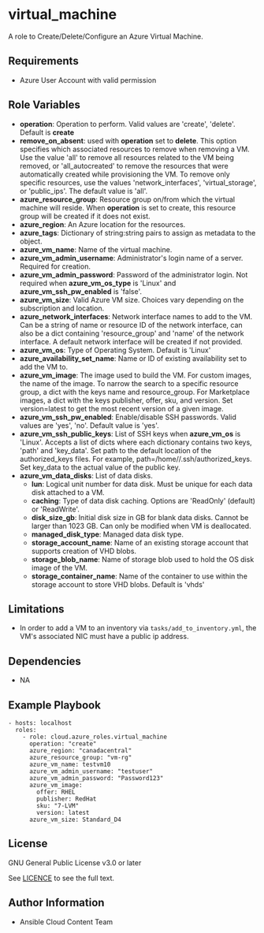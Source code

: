 virtual_machine
==================

A role to Create/Delete/Configure an Azure Virtual Machine.

Requirements
------------

* Azure User Account with valid permission

Role Variables
--------------

* **operation**: Operation to perform. Valid values are 'create', 'delete'. Default is **create**
* **remove_on_absent**: used with **operation** set to **delete**. This option specifies which associated resources to remove when removing a VM. Use the value 'all' to remove all resources related to the VM being removed, or 'all_autocreated' to remove the resources that were automatically created while provisioning the VM. To remove only specific resources, use the values 'network_interfaces', 'virtual_storage', or 'public_ips'. The default value is 'all'.
* **azure_resource_group**: Resource group on/from which the virtual machine will reside. When **operation** is set to create, this resource group will be created if it does not exist.
* **azure_region**: An Azure location for the resources.
* **azure_tags**: Dictionary of string:string pairs to assign as metadata to the object.
* **azure_vm_name**: Name of the virtual machine.
* **azure_vm_admin_username**: Administrator's login name of a server. Required for creation.
* **azure_vm_admin_password**: Password of the administrator login. Not required when **azure_vm_os_type** is 'Linux' and **azure_vm_ssh_pw_enabled** is 'false'.
* **azure_vm_size**: Valid Azure VM size. Choices vary depending on the subscription and location.
* **azure_network_interfaces**: Network interface names to add to the VM. Can be a string of name or resource ID of the network interface, can also be a dict containing 'resource_group' and 'name' of the network interface. A default network interface will be created if not provided.
* **azure_vm_os**: Type of Operating System. Default is 'Linux'
* **azure_availability_set_name**: Name or ID of existing availability set to add the VM to.
* **azure_vm_image**: The image used to build the VM. For custom images, the name of the image. To narrow the search to a specific resource group, a dict with the keys name and resource_group. For Marketplace images, a dict with the keys publisher, offer, sku, and version. Set version=latest to get the most recent version of a given image.
* **azure_vm_ssh_pw_enabled**: Enable/disable SSH passwords. Valid values are 'yes', 'no'. Default value is 'yes'.
* **azure_vm_ssh_public_keys**: List of SSH keys when **azure_vm_os** is 'Linux'. Accepts a list of dicts where each dictionary contains two keys, 'path' and 'key_data'. Set path to the default location of the authorized_keys files. For example, path=/home/<admin username>/.ssh/authorized_keys. Set key_data to the actual value of the public key.
* **azure_vm_data_disks**: List of data disks.
  - **lun**: Logical unit number for data disk. Must be unique for each data disk attached to a VM.
  - **caching**: Type of data disk caching. Options are 'ReadOnly' (default) or 'ReadWrite'.
  - **disk_size_gb**: Initial disk size in GB for blank data disks. Cannot be larger than 1023 GB. Can only be modified when VM is deallocated.
  - **managed_disk_type**: Managed data disk type.
  - **storage_account_name**: Name of an existing storage account that supports creation of VHD blobs.
  - **storage_blob_name**: Name of storage blob used to hold the OS disk image of the VM.
  - **storage_container_name**: Name of the container to use within the storage account to store VHD blobs. Default is 'vhds'

Limitations
------------

- In order to add a VM to an inventory via `tasks/add_to_inventory.yml`, the VM's associated NIC must have a public ip address.

Dependencies
------------

- NA

Example Playbook
----------------

    - hosts: localhost
      roles:
        - role: cloud.azure_roles.virtual_machine
          operation: "create"
          azure_region: "canadacentral"
          azure_resource_group: "vm-rg"
          azure_vm_name: testvm10
          azure_vm_admin_username: "testuser"
          azure_vm_admin_password: "Password123"
          azure_vm_image:
            offer: RHEL
            publisher: RedHat
            sku: "7-LVM"
            version: latest
          azure_vm_size: Standard_D4

License
-------

GNU General Public License v3.0 or later

See [LICENCE](https://github.com/ansible-collections/cloud.azure_roles/blob/main/LICENSE) to see the full text.

Author Information
------------------

- Ansible Cloud Content Team